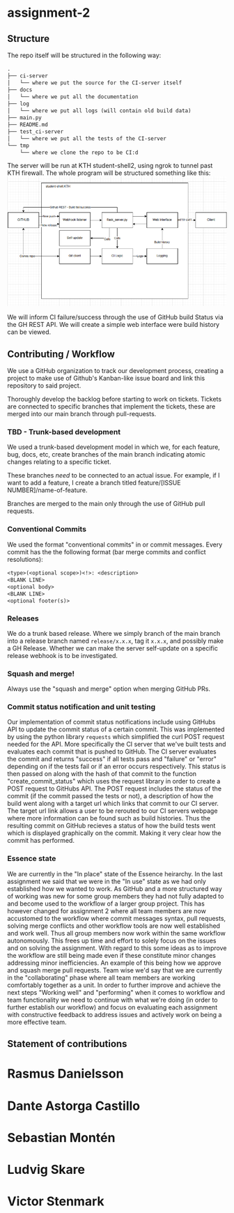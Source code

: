 # assignment-2

## Structure
The repo itself will be structured in the following way:

```
.
├── ci-server
│   └── where we put the source for the CI-server itself 
├── docs
│   └── where we put all the documentation 
├── log
│   └── where we put all logs (will contain old build data)
├── main.py
├── README.md
├── test_ci-server
│   └── where we put all the tests of the CI-server
└── tmp
    └── where we clone the repo to be CI:d 

```

The server will be run at KTH student-shell2, using ngrok to tunnel past
KTH firewall. The whole program will be structured something like this:
![Failed to load file!](docs/img/structure.png)

We will inform CI failure/success through the use of GitHub build Status
via the GH REST API. We will create a simple web interface were build 
history can be viewed.

## Contributing / Workflow
We use a GitHub organization to track our development process, creating a project
to make use of Github's Kanban-like issue board and link this repository to said 
project. 

Thoroughly develop the backlog before starting to work on tickets.
Tickets are connected to specific branches that implement the tickets, these are
merged into our main branch through pull-requests.

### TBD - Trunk-based development
We used a trunk-based development model in which we, for each feature, bug, docs, etc,
create branches of the main branch indicating atomic changes relating to a specific
ticket. 

These branches *need* to be connected to an actual issue. For example, if I want
to add a feature, I create a branch titled feature/[ISSUE NUMBER]/name-of-feature.

Branches are merged to the main only through the use of GitHub pull requests.

### Conventional Commits
We used the format "conventional commits" in or commit messages. Every commit has the 
the following format (bar merge commits and conflict resolutions):

```
<type>(<optional scope>)<!>: <description>
<BLANK LINE>
<optional body>
<BLANK LINE>
<optional footer(s)>
```

### Releases
We do a trunk based release. Where we simply branch of the main branch into a release 
branch named `release/x.x.x`, tag it `x.x.x`, and possibly make a GH Release. Whether
we can make the server self-update on a specific release webhook is to be investigated.


### Squash and merge!
Always use the "squash and merge" option when merging GitHub PRs.

### Commit status notification and unit testing
Our implementation of commit status notifications include using GitHubs API to update the commit status of a certain commit. This was implemented by using the python library `requests` which simplified the curl POST request needed for the API. More specifically the CI server that we've built tests and evaluates each commit that is pushed to GitHub. The CI server evaluates the commit and returns "success" if all tests pass and "failure" or "error" depending on if the tests fail or if an error occurs respectively. This status is then passed on along with the hash of that commit to the function "create_commit_status" which uses the request library in order to create a POST request to GitHubs API. The POST request includes the status of the commit (if the commit passed the tests or not), a description of how the build went along with a target url which links that commit to our CI server. The target url link allows a user to be rerouted to our CI servers webpage where more information can be found such as build histories. Thus the resulting commit on GitHub recieves a status of how the build tests went which is displayed graphically on the commit. Making it very clear how the commit has performed. 

### Essence state
We are currently in the "In place" state of the Essence heirarchy. In the last assignment we said that we were in the "In use" state as we had only established how we wanted to work. As GitHub and a more structured way of working was new for some group members they had not fully adapted to and become used to the workflow of a larger group project. This has however changed for assignment 2 where all team members are now accustomed to the workflow where commit messages syntax, pull requests, solving merge conflicts and other workflow tools are now well established and work well. Thus all group members now work within the same workflow autonomously. This frees up time and effort to solely focus on the issues and on solving the assignment. With regard to this some ideas as to improve the workflow are still being made even if these constitute minor changes addressing minor inefficiencies. An example of this being how we approve and squash merge pull requests. Team wise we'd say that we are currently in the "collaborating" phase where all team members are working comfortably together as a unit. In order to further improve and achieve the next steps "Working well" and "performing" when it comes to workflow and team functionality we need to continue with what we're doing (in order to further establish our workflow) and focus on evaluating each assignment with constructive feedback to address issues and actively work on being a more effective team.



## Statement of contributions

# Rasmus Danielsson

# Dante Astorga Castillo

# Sebastian Montén

# Ludvig Skare

# Victor Stenmark
